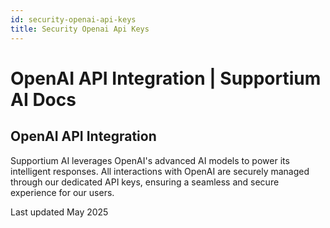 ```yaml
---
id: security-openai-api-keys
title: Security Openai Api Keys
---
```


# OpenAI API Integration | Supportium AI Docs

## OpenAI API Integration

Supportium AI leverages OpenAI's advanced AI models to power its intelligent responses. All interactions with OpenAI are securely managed through our dedicated API keys, ensuring a seamless and secure experience for our users.

Last updated May 2025
